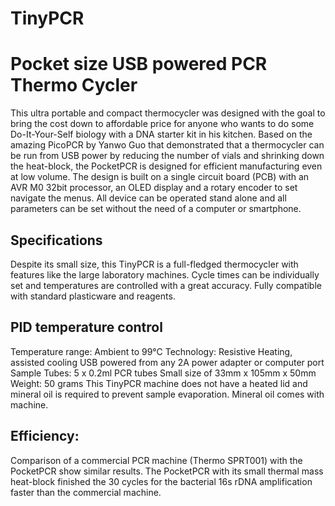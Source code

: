 # TinyPCR
# Pocket size USB powered PCR Thermo Cycler

This ultra portable and compact thermocycler was designed with the goal to bring the cost down to affordable price for anyone who wants to do some Do-It-Your-Self biology with a DNA starter kit in his kitchen. Based on the amazing PicoPCR by Yanwo Guo that demonstrated that a thermocycler can be run from USB power by reducing the number of vials and shrinking down the heat-block, the PocketPCR is designed for efficient manufacturing even at low volume. The design is built on a single circuit board (PCB) with an AVR M0 32bit processor, an OLED display and a rotary encoder to set navigate the menus. All device can be operated stand alone and all parameters can be set without the need of a computer or smartphone.

## Specifications
Despite its small size, this TinyPCR is a full-fledged thermocycler with features like the large laboratory machines. Cycle times can be individually set and temperatures are controlled with a great accuracy. Fully compatible with standard plasticware and reagents.

## PID temperature control
Temperature range: Ambient to 99°C
Technology: Resistive Heating, assisted cooling
USB powered from any 2A power adapter or computer port
Sample Tubes: 5 x 0.2ml PCR tubes
Small size of 33mm x 105mm x 50mm
Weight: 50 grams
This TinyPCR machine does not have a heated lid and mineral oil is required to prevent sample evaporation. Mineral oil comes with machine.

## Efficiency:
Comparison of a commercial PCR machine (Thermo SPRT001) with the PocketPCR show similar results. The PocketPCR with its small thermal mass heat-block finished the 30 cycles for the bacterial 16s rDNA amplification faster than the commercial machine.
